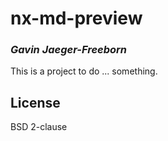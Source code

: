 # nx-md-preview
### _Gavin Jaeger-Freeborn_

This is a project to do ... something.

## License

BSD 2-clause

